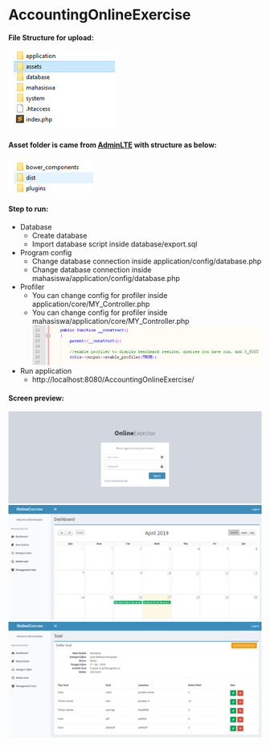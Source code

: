 # AccountingOnlineExercise

#### File Structure for upload:
![File Structure](https://github.com/robbyrahmana/AccountingOnlineExercise/blob/master/README/file_stucture.PNG)

#### Asset folder is came from [AdminLTE](https://adminlte.io) with structure as below:
![Asset folder](https://github.com/robbyrahmana/AccountingOnlineExercise/blob/master/README/asset_content.PNG)

#### Step to run:
* Database
  * Create database
  * Import database script inside database/export.sql
* Program config
  * Change database connection inside application/config/database.php
  * Change database connection inside mahasiswa/application/config/database.php
* Profiler
  * You can change config for profiler inside application/core/MY_Controller.php
  * You can change config for profiler inside mahasiswa/application/core/MY_Controller.php
  ![Profiler](https://github.com/robbyrahmana/AccountingOnlineExercise/blob/master/README/profiler.PNG)
* Run application
  * http://localhost:8080/AccountingOnlineExercise/

#### Screen preview:
![Login Screen](https://github.com/robbyrahmana/AccountingOnlineExercise/blob/master/README/login_form.PNG)
![Home](https://github.com/robbyrahmana/AccountingOnlineExercise/blob/master/README/home.PNG)
![Add Soal](https://github.com/robbyrahmana/AccountingOnlineExercise/blob/master/README/add_soal.PNG)
